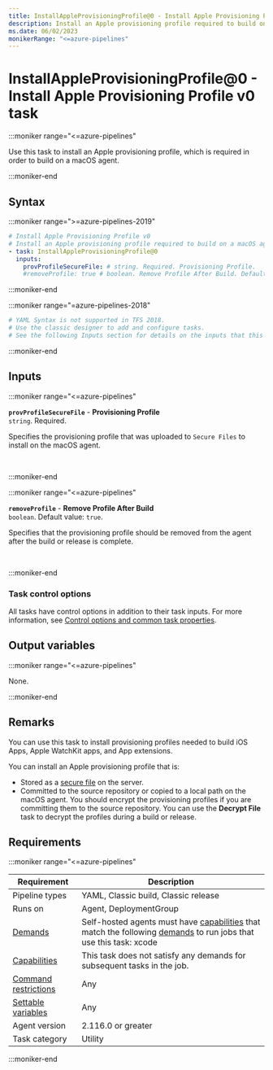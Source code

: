 ```yaml
---
title: InstallAppleProvisioningProfile@0 - Install Apple Provisioning Profile v0 task
description: Install an Apple provisioning profile required to build on a macOS agent.
ms.date: 06/02/2023
monikerRange: "<=azure-pipelines"
---
```


# InstallAppleProvisioningProfile@0 - Install Apple Provisioning Profile v0 task

<!-- :::description::: -->
:::moniker range="<=azure-pipelines"

<!-- :::editable-content name="description"::: -->
Use this task to install an Apple provisioning profile, which is required in order to build on a macOS agent.
<!-- :::editable-content-end::: -->

:::moniker-end
<!-- :::description-end::: -->

<!-- :::syntax::: -->
## Syntax

:::moniker range=">=azure-pipelines-2019"

```yaml
# Install Apple Provisioning Profile v0
# Install an Apple provisioning profile required to build on a macOS agent.
- task: InstallAppleProvisioningProfile@0
  inputs:
    provProfileSecureFile: # string. Required. Provisioning Profile. 
    #removeProfile: true # boolean. Remove Profile After Build. Default: true.
```

:::moniker-end

:::moniker range="=azure-pipelines-2018"

```yaml
# YAML Syntax is not supported in TFS 2018.
# Use the classic designer to add and configure tasks.
# See the following Inputs section for details on the inputs that this task supports.
```

:::moniker-end
<!-- :::syntax-end::: -->

<!-- :::inputs::: -->
## Inputs

<!-- :::item name="provProfileSecureFile"::: -->
:::moniker range="<=azure-pipelines"

**`provProfileSecureFile`** - **Provisioning Profile**<br>
`string`. Required.<br>
<!-- :::editable-content name="helpMarkDown"::: -->
Specifies the provisioning profile that was uploaded to `Secure Files` to install on the macOS agent.
<!-- :::editable-content-end::: -->
<br>

:::moniker-end
<!-- :::item-end::: -->
<!-- :::item name="removeProfile"::: -->
:::moniker range="<=azure-pipelines"

**`removeProfile`** - **Remove Profile After Build**<br>
`boolean`. Default value: `true`.<br>
<!-- :::editable-content name="helpMarkDown"::: -->
Specifies that the provisioning profile should be removed from the agent after the build or release is complete.
<!-- :::editable-content-end::: -->
<br>

:::moniker-end
<!-- :::item-end::: -->

### Task control options

All tasks have control options in addition to their task inputs. For more information, see [Control options and common task properties](/azure/devops/pipelines/yaml-schema/steps-task#common-task-properties).
<!-- :::inputs-end::: -->

<!-- :::outputVariables::: -->
## Output variables

:::moniker range="<=azure-pipelines"

None.

:::moniker-end
<!-- :::outputVariables-end::: -->

<!-- :::remarks::: -->
<!-- :::editable-content name="remarks"::: -->
## Remarks

You can use this task to install provisioning profiles needed to build iOS Apps, Apple WatchKit apps, and App extensions.

You can install an Apple provisioning profile that is:

- Stored as a [secure file](/azure/devops/pipelines/library/secure-files) on the server.
- Committed to the source repository or copied to a local path on the macOS agent. You should encrypt the provisioning profiles if you are committing them to the source repository. You can use the **Decrypt File** task to decrypt the profiles during a build or release.
<!-- :::editable-content-end::: -->
<!-- :::remarks-end::: -->

<!-- :::examples::: -->
<!-- :::editable-content name="examples"::: -->
<!-- :::editable-content-end::: -->
<!-- :::examples-end::: -->

<!-- :::properties::: -->
## Requirements

:::moniker range="<=azure-pipelines"

| Requirement | Description |
|-------------|-------------|
| Pipeline types | YAML, Classic build, Classic release |
| Runs on | Agent, DeploymentGroup |
| [Demands](/azure/devops/pipelines/process/demands) | Self-hosted agents must have [capabilities](/azure/devops/pipelines/agents/agents#capabilities) that match the following [demands](/azure/devops/pipelines/process/demands) to run jobs that use this task: xcode |
| [Capabilities](/azure/devops/pipelines/agents/agents#capabilities) | This task does not satisfy any demands for subsequent tasks in the job. |
| [Command restrictions](/azure/devops/pipelines/security/templates#agent-logging-command-restrictions) | Any |
| [Settable variables](/azure/devops/pipelines/security/templates#agent-logging-command-restrictions) | Any |
| Agent version |  2.116.0 or greater |
| Task category | Utility |

:::moniker-end
<!-- :::properties-end::: -->

<!-- :::see-also::: -->
<!-- :::editable-content name="seeAlso"::: -->
<!-- :::editable-content-end::: -->
<!-- :::see-also-end::: -->